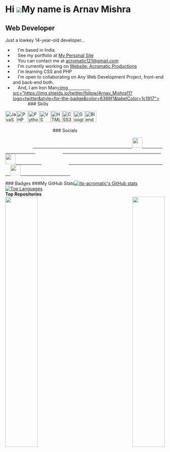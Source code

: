 Hi ![](https://user-images.githubusercontent.com/18350557/176309783-0785949b-9127-417c-8b55-ab5a4333674e.gif)My name is Arnav Mishra
====================================================================================================================================

Web Developer
-------------

Just a lowkey 14-year-old developer...

*     I'm based in India
*     See my portfolio at [My Personal Site](http://its-acromatic.github.io)
*     You can contact me at [acromatic121@gmail.com](mailto:acromatic121@gmail.com)
*     I'm currently working on [Website: Acromatic Productions](http://its-acromatic.github.io/acromatic-productions)
*     I'm learning CSS and PHP
*     I'm open to collaborating on Any Web Development Project, front-end and back-end both.
*     And, I am Iron Man<a href="https://www.x.com/Arnav_Mishra11" target="_blank" rel="noreferrer"><img
                  src="https://img.shields.io/twitter/follow/Arnav_Mishra11?logo=twitter&style=for-the-badge&color=6366f1&labelColor=1c1917"></a>
                
                ### Skills 
<p align="left">
<a href="https://developer.mozilla.org/en-US/docs/Web/JavaScript" target="_blank" rel="noreferrer"><img src="https://raw.githubusercontent.com/danielcranney/readme-generator/main/public/icons/skills/javascript-colored.svg" width="36" height="36" alt="JavaScript" /></a><a href="https://www.php.net/" target="_blank" rel="noreferrer"><img src="https://raw.githubusercontent.com/danielcranney/readme-generator/main/public/icons/skills/php-colored.svg" width="36" height="36" alt="PHP" /></a><a href="https://www.python.org/" target="_blank" rel="noreferrer"><img src="https://raw.githubusercontent.com/danielcranney/readme-generator/main/public/icons/skills/python-colored.svg" width="36" height="36" alt="Python" /></a><a href="https://code.visualstudio.com/" target="_blank" rel="noreferrer"><img src="https://raw.githubusercontent.com/danielcranney/readme-generator/main/public/icons/skills/visualstudiocode.svg" width="36" height="36" alt="VS Code" /></a><a href="https://developer.mozilla.org/en-US/docs/Glossary/HTML5" target="_blank" rel="noreferrer"><img src="https://raw.githubusercontent.com/danielcranney/readme-generator/main/public/icons/skills/html5-colored.svg" width="36" height="36" alt="HTML5" /></a><a href="https://www.w3.org/TR/CSS/#css" target="_blank" rel="noreferrer"><img src="https://raw.githubusercontent.com/danielcranney/readme-generator/main/public/icons/skills/css3-colored.svg" width="36" height="36" alt="CSS3" /></a><a href="https://cloud.google.com/" target="_blank" rel="noreferrer"><img src="https://raw.githubusercontent.com/danielcranney/readme-generator/main/public/icons/skills/googlecloud-colored.svg" width="36" height="36" alt="Google Cloud" /></a><a href="https://www.blender.org/" target="_blank" rel="noreferrer"><img src="https://raw.githubusercontent.com/danielcranney/readme-generator/main/public/icons/skills/blender-colored.svg" width="36" height="36" alt="Blender" /></a>
                    </p>
                    
                  ### Socials
                  
                  
                <p align="left">
                      <a href="https://discord.com/users/its_acromatic_arnav.mishra" target="_blank" rel="noreferrer">
                    <picture>
                    <source media="(prefers-color-scheme: dark)" srcset="https://raw.githubusercontent.com/danielcranney/readme-generator/main/public/icons/socials/discord-dark.svg" />
                    <source media="(prefers-color-scheme: light)" srcset="https://raw.githubusercontent.com/danielcranney/readme-generator/main/public/icons/socials/discord.svg" />
                    <img src="https://raw.githubusercontent.com/danielcranney/readme-generator/main/public/icons/socials/discord.svg" width="32" height="32" />
                    </picture>
                    </a>
                      <a href="https://www.github.com/its-acromatic" target="_blank" rel="noreferrer">
                    <picture>
                    <source media="(prefers-color-scheme: dark)" srcset="https://raw.githubusercontent.com/danielcranney/readme-generator/main/public/icons/socials/github-dark.svg" />
                    <source media="(prefers-color-scheme: light)" srcset="https://raw.githubusercontent.com/danielcranney/readme-generator/main/public/icons/socials/github.svg" />
                    <img src="https://raw.githubusercontent.com/danielcranney/readme-generator/main/public/icons/socials/github.svg" width="32" height="32" />
                    </picture>
                      </a>
                      <a href="https://www.x.com/Arnav_Mishra11" target="_blank" rel="noreferrer">
                    <picture>
                    <source media="(prefers-color-scheme: dark)" srcset="https://raw.githubusercontent.com/danielcranney/readme-generator/main/public/icons/socials/twitter-dark.svg" />
                    <source media="(prefers-color-scheme: light)" srcset="https://raw.githubusercontent.com/danielcranney/readme-generator/main/public/icons/socials/twitter.svg" />
                    <img src="https://raw.githubusercontent.com/danielcranney/readme-generator/main/public/icons/socials/twitter.svg" width="32" height="32" />
                    </picture>
                    </a></p>
                    ### Badges ###My GitHub Stats<a
                      href="http://www.github.com/its-acromatic"><img src="https://github-readme-stats.vercel.app/api?username=its-acromatic&show_icons=true&hide=prs,issues,&count_private=true&title_color=3382ed&text_color=ffffff&icon_color=6366f1&bg_color=1c1917&hide_border=true&show_icons=true" alt="its-acromatic's GitHub stats" /></a><a href="https://github.com/its-acromatic" align="left"><img src="https://github-readme-stats.vercel.app/api/top-langs/?username=its-acromatic&langs_count=10&title_color=3382ed&text_color=ffffff&icon_color=6366f1&bg_color=1c1917&hide_border=true&locale=en&custom_title=Top%20%Languages" alt="Top Languages" /></a><b>
<br>
Top Repositories</b><div width="100%" align="center"><a href="https://github.com/its-acromatic/acromatic-productions" align="left"><img align="left" width="45%" src="https://github-readme-stats.vercel.app/api/pin/?username=its-acromatic&repo=acromatic-productions&title_color=3382ed&text_color=ffffff&icon_color=6366f1&bg_color=1c1917&hide_border=true&locale=en" /></a><a href="https://github.com/its-acromatic/its-acromatic" align="right"><img align="right" width="45%" src="https://github-readme-stats.vercel.app/api/pin/?username=its-acromatic&repo=its-acromatic&title_color=3382ed&text_color=ffffff&icon_color=6366f1&bg_color=1c1917&hide_border=true&locale=en" /></a></div><br /><br /><br /><br /><br /><br /><br />
